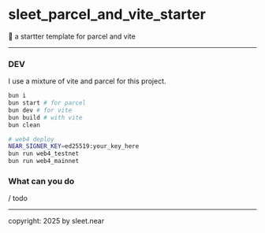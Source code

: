 # sleet_parcel_and_vite_starter
🐥 a startter template for parcel and vite 

---

### DEV
I use a mixture of vite and parcel for this project.
```sh
bun i
bun start # for parcel
bun dev # for vite
bun build # with vite
bun clean

# web4 deploy
NEAR_SIGNER_KEY=ed25519:your_key_here
bun run web4_testnet
bun run web4_mainnet
```



### What can you do
/ todo


---


copyright: 2025 by sleet.near
